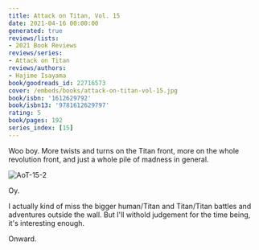 ```yaml
---
title: Attack on Titan, Vol. 15
date: 2021-04-16 00:00:00
generated: true
reviews/lists:
- 2021 Book Reviews
reviews/series:
- Attack on Titan
reviews/authors:
- Hajime Isayama
book/goodreads_id: 22716573
cover: /embeds/books/attack-on-titan-vol-15.jpg
book/isbn: '1612629792'
book/isbn13: '9781612629797'
rating: 5
book/pages: 192
series_index: [15]
---
```

Woo boy. More twists and turns on the Titan front, more on the whole revolution front, and just a whole pile of madness in general.  

![AoT-15-2](/embeds/books/attachments/aot-15-2.png)  

<!--more-->

Oy.  

I actually kind of miss the bigger human/Titan and Titan/Titan battles and adventures outside the wall. But I'll withold judgement for the time being, it's interesting enough.  

Onward.